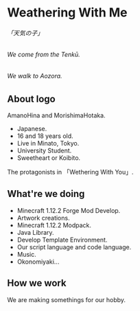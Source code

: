 # Weathering With Me

###### 「天気の子」
###### We come from the Tenkū.  
###### We walk to Aozora.

## About logo
AmanoHina and MorishimaHotaka.  
- Japanese.
- 16 and 18 years old.
- Live in Minato, Tokyo.
- University Student.
- Sweetheart or Koibito.

The protagonists in 「Wethering With You」.

## What're we doing
- Minecraft 1.12.2 Forge Mod Develop.
- Artwork creations.
- Minecraft 1.12.2 Modpack.
- Java Library.
- Develop Template Environment.
- Our script language and code language.
- Music.
- Okonomiyaki...

## How we work
We are making somethings for our hobby.  
